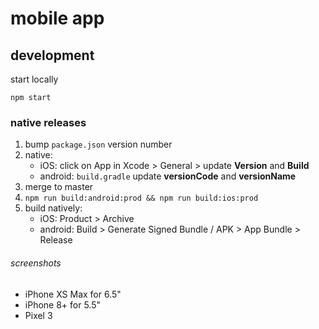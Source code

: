 # mobile app

## development

start locally

```
npm start
```

### native releases

1. bump `package.json` version number
2. native:
   - iOS: click on App in Xcode > General > update **Version** and **Build**
   - android: `build.gradle` update **versionCode** and **versionName**
3. merge to master
4. `npm run build:android:prod && npm run build:ios:prod`
5. build natively:
   - iOS: Product > Archive
   - android: Build > Generate Signed Bundle / APK > App Bundle > Release

###### screenshots

- iPhone XS Max for 6.5"
- iPhone 8+ for 5.5"
- Pixel 3





















